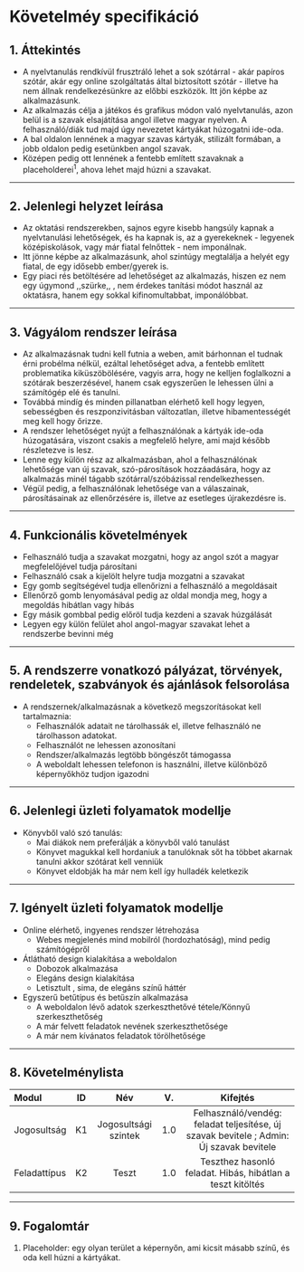 # **Követelméy specifikáció**
## 1. Áttekintés
* A nyelvtanulás rendkívül frusztráló lehet a sok szótárral - akár papíros szótár, akár egy online szolgáltatás által biztosított szótár - illetve ha nem állnak rendelkezésünkre az előbbi eszközök. Itt jön képbe az alkalmazásunk.
* Az alkalmazás célja a játékos és grafikus módon való nyelvtanulás, azon belül is a szavak elsajátítása angol illetve magyar nyelven. A felhasználó/diák tud majd úgy nevezetet kártyákat húzogatni ide-oda. 
* A bal oldalon lennének a magyar szavas kártyák, stilizált formában, a jobb oldalon pedig esetünkben angol szavak. 
* Középen pedig ott lennének a fentebb említett szavaknak a placeholderei<sup>1</sup>, ahova lehet majd húzni a szavakat. 
---
## 2. Jelenlegi helyzet leírása
* Az oktatási rendszerekben, sajnos egyre kisebb hangsúly kapnak a nyelvtanulási lehetőségek, és ha kapnak is, az a gyerekeknek - legyenek középiskolások, vagy már fiatal felnőttek - nem imponálnak. 
* Itt jönne képbe az alkalmazásunk, ahol szintúgy megtalálja a helyét egy fiatal, de egy idősebb ember/gyerek is. 
* Egy piaci rés betöltésére ad lehetőséget az alkalmazás, hiszen ez nem egy úgymond ,,szürke,, , nem érdekes tanítási módot használ az oktatásra, hanem egy sokkal kifinomultabbat, imponálóbbat.
---
## 3. Vágyálom rendszer leírása
* Az alkalmazásnak tudni kell futnia a weben, amit bárhonnan el tudnak érni probélma nélkül, ezáltal lehetőséget adva, a fentebb említett problematika kiküszöbölésére, vagyis arra, hogy ne kelljen foglalkozni a szótárak beszerzésével, hanem csak egyszerűen le lehessen ülni a számítógép elé és tanulni.
* Továbbá mindíg és minden pillanatban elérhető kell hogy legyen, sebességben és reszponzivitásban változatlan, illetve hibamentességét meg kell hogy őrizze. 
* A rendszer lehetőséget nyújt a felhasználónak a kártyák ide-oda húzogatására, viszont csakis a megfelelő helyre, ami majd később részletezve is lesz. 
* Lenne egy külön rész az alkalmazásban, ahol a felhasználónak lehetősége van új szavak, szó-párosítások hozzáadására, hogy az alkalmazás minél tágabb szótárral/szóbázissal rendelkezhessen.
* Végül pedig, a felhasználónak lehetősége van a válaszainak, párosításainak az ellenőrzésére is, illetve az esetleges újrakezdésre is.
---
## 4. Funkcionális követelmények
* Felhasználó tudja a szavakat mozgatni, hogy az angol szót a magyar megfelelőjével tudja párosítani
* Felhasználó csak a kijelölt helyre tudja mozgatni a szavakat
* Egy gomb segítségével tudja ellenőrizni a felhasználó a megoldásait
* Ellenőrző gomb lenyomásával pedig az oldal mondja meg, hogy a megoldás hibátlan vagy hibás
* Egy másik gombbal pedig előröl tudja kezdeni a szavak húzgálását
* Legyen egy külön felület ahol angol-magyar szavakat lehet a rendszerbe bevinni még
---
## 5. A rendszerre vonatkozó pályázat, törvények, rendeletek, szabványok és ajánlások felsorolása
* A rendszernek/alkalmazásnak a következő megszorításokat kell tartalmaznia:
    * Felhasználók adatait ne tárolhassák el, illetve felhasználó ne tárolhasson adatokat.
    * Felhasználót ne lehessen azonosítani
    * Rendszer/alkalmazás legtöbb böngészőt támogassa
    * A weboldalt lehessen telefonon is használni, illetve különböző képernyőkhöz tudjon igazodni
---
## 6. Jelenlegi üzleti folyamatok modellje
* Könyvből való szó tanulás:
    * Mai diákok nem preferálják a könyvből való tanulást
    * Könyvet magukkal kell hordaniuk a tanulóknak sőt ha többet akarnak tanulni akkor szótárat kell venniük
    * Könyvet eldobják ha már nem kell így hulladék keletkezik
---
## 7. Igényelt üzleti folyamatok modellje
* Online elérhető, ingyenes rendszer létrehozása
    * Webes megjelenés mind mobilról (hordozhatóság), mind pedig számítógépről
* Átlátható design kialakítása a weboldalon
    * Dobozok alkalmazása
    * Elegáns design kialakítása
    * Letisztult , sima, de elegáns színű háttér
* Egyszerű betűtípus és betűszín alkalmazása
    * A weboldalon lévő adatok szerkeszthetővé tétele/Könnyű szerkeszthetőség
    * A már felvett feladatok nevének szerkeszthetősége
    * A már nem kívánatos feladatok törölhetősége
---
## 8. Követelménylista
|    Modul    |      ID     |           Név          |   V.   |                                                 Kifejtés                                                      |
| :---        |    :----:   |          :---:         | :---:  |                                                  :---:                                                        |
| Jogosultság |      K1     | Jogosultsági szintek   |  1.0   |                     Felhasználó/vendég: feladat teljesítése, új szavak bevitele ; Admin: Új szavak bevitele                       |
| Feladattípus|      K2     |          Teszt         |  1.0   |                         Teszthez hasonló feladat. Hibás, hibátlan a teszt kitöltés 

---
## 9. Fogalomtár
1. Placeholder: egy olyan terület a képernyőn, ami kicsit másabb színű, és oda kell húzni a kártyákat.
